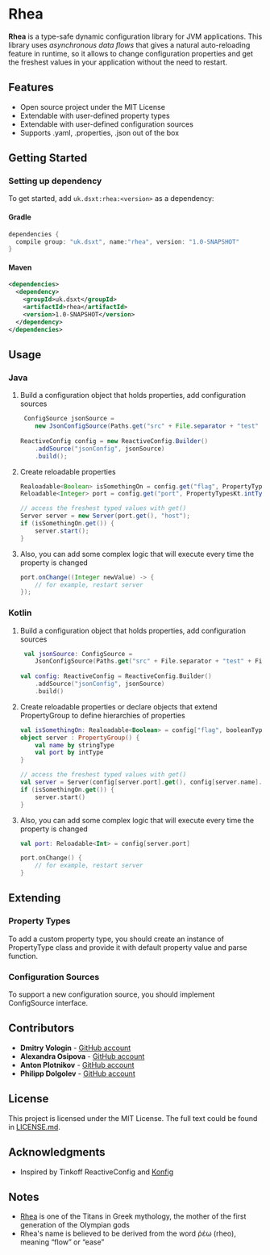 # Rhea
**Rhea** is a type-safe dynamic configuration library for JVM  applications. This library uses *asynchronous data flows* that gives a natural auto-reloading feature in runtime, so it allows to change configuration properties and get the freshest values in your application without the need to restart.

## Features
* Open source project under the MIT License
* Extendable with user-defined property types
* Extendable with user-defined configuration sources
* Supports .yaml, .properties, .json out of the box 

## Getting Started

### Setting up dependency
To get started, add `uk.dsxt:rhea:<version>` as a dependency:

#### Gradle
```groovy
dependencies {
  compile group: "uk.dsxt", name:"rhea", version: "1.0-SNAPSHOT"
}
```

#### Maven
```xml
<dependencies>
  <dependency>
    <groupId>uk.dsxt</groupId>
    <artifactId>rhea</artifactId>
    <version>1.0-SNAPSHOT</version>
  </dependency>
</dependencies>
```
## Usage
### Java
1. Build a configuration object that holds properties, add configuration sources 

    ```java
     ConfigSource jsonSource =
        new JsonConfigSource(Paths.get("src" + File.separator + "test" + File.separator + "resources"), "jsonSource.json");
        
    ReactiveConfig config = new ReactiveConfig.Builder()
        .addSource("jsonConfig", jsonSource)
        .build();
    ```
2. Create reloadable properties 

    ```java
    Realoadable<Boolean> isSomethingOn = config.get("flag", PropertyTypesKt.booleanType);
    Reloadable<Integer> port = config.get("port", PropertyTypesKt.intType);
    
    // access the freshest typed values with get()
    Server server = new Server(port.get(), "host");
    if (isSomethingOn.get()) {
        server.start();
    }
    ```
3. Also, you can add some complex logic that will execute every time the property is changed

    ```java
    port.onChange((Integer newValue) -> {
        // for example, restart server
    });
    ```
### Kotlin
1. Build a configuration object that holds properties, add configuration sources 

    ```kotlin
     val jsonSource: ConfigSource =
        JsonConfigSource(Paths.get("src" + File.separator + "test" + File.separator + "resources"), "jsonSource.json")
        
    val config: ReactiveConfig = ReactiveConfig.Builder()
        .addSource("jsonConfig", jsonSource)
        .build()
    ```

2. Create reloadable properties or declare objects that extend PropertyGroup to define hierarchies of properties

    ```kotlin
    val isSomethingOn: Realoadable<Boolean> = config["flag", booleanType]
    object server : PropertyGroup() {
        val name by stringType
        val port by intType
    }
    
    // access the freshest typed values with get()
    val server = Server(config[server.port].get(), config[server.name].get())
    if (isSomethingOn.get()) {
        server.start()
    }
    ```

3. Also, you can add some complex logic that will execute every time the property is changed

    ```kotlin
    val port: Reloadable<Int> = config[server.port]
    
    port.onChange() {
        // for example, restart server
    }
    ```
## Extending
### Property Types
To add a custom property type, you should create an instance of PropertyType class and provide it with default property value and parse function.

### Configuration Sources
To support a new configuration source, you should implement ConfigSource interface.

## Contributors
* **Dmitry Vologin** - [GitHub account](https://github.com/vologin-dmitry)
* **Alexandra Osipova** - [GitHub account](https://github.com/FemiLame)
* **Anton Plotnikov** - [GitHub account](https://github.com/pltanton)
* **Philipp Dolgolev** - [GitHub account](https://github.com/phil-dolgolev)

## License
This project is licensed under the MIT License. The full text could be found in [LICENSE.md](https://github.com/dsx-tech/rhea/blob/master/LICENSE).

## Acknowledgments
* Inspired by Tinkoff ReactiveConfig and [Konfig](https://github.com/npryce/konfig)

## Notes
* [Rhea](https://en.wikipedia.org/wiki/Rhea_(mythology)) is one of the Titans in Greek mythology, the mother of the first generation of the Olympian gods
* Rhea's name is believed to be derived from the word ῥέω (rheo), meaning “flow” or “ease”